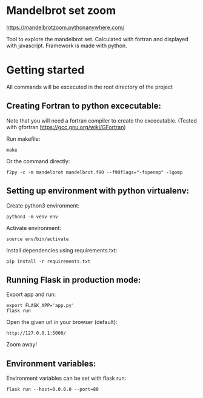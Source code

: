 # Mandelbrot set zoom

https://mandelbrotzoom.pythonanywhere.com/

Tool to explore the mandelbrot set. Calculated with fortran and displayed with javascript. Framework is made with python.

# Getting started
All commands will be excecuted in the root directory of the project

## Creating Fortran to python excecutable:

Note that you will need a fortran compiler to create the excecutable.
(Tested with gfortran https://gcc.gnu.org/wiki/GFortran)

Run makefile:
  
  `make`
  
Or the command directly:

  `f2py -c -m mandelbrot mandelbrot.f90 --f90flags="-fopenmp" -lgomp`
  
## Setting up environment with python virtualenv:

Create python3 environment:

    python3 -m venv env

Activate environment:

    source env/bin/activate

Install dependencies using requirements.txt:

    pip install -r requirements.txt
    
## Running Flask in production mode: 

Export app and run:

    export FLASK_APP='app.py'
    flask run

Open the given url in your browser (default):

    http://127.0.0.1:5000/
    
Zoom away!

## Environment variables:

Environment variables can be set with flask run:

    flask run --host=0.0.0.0 --port=80

